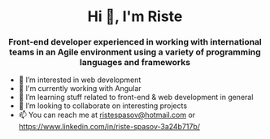 <h1 align="center">Hi 👋, I'm Riste</h1>
<h3 align="center">Front-end developer experienced in working with international teams in an Agile environment using a variety of programming languages and frameworks</h3>

- 👀 I’m interested in web development
- 🔭 I'm currently working with Angular
- 🌱 I’m learning stuff related to front-end & web development in general
- 💞️ I’m looking to collaborate on interesting projects
- 📫 You can reach me at ristespasov@hotmail.com or https://www.linkedin.com/in/riste-spasov-3a24b717b/

<!---
ristespasov/ristespasov is a ✨ special ✨ repository because its `README.md` (this file) appears on your GitHub profile.
You can click the Preview link to take a look at your changes.
--->
